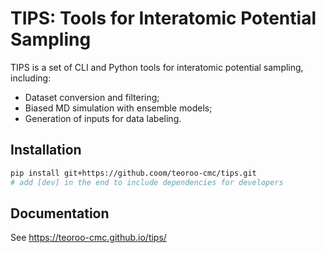 # TIPS: Tools for Interatomic Potential Sampling

TIPS is a set of CLI and Python tools for interatomic potential sampling,
including:

- Dataset conversion and filtering;
- Biased MD simulation with ensemble models;
- Generation of inputs for data labeling.

## Installation

``` bash
pip install git+https://github.coom/teoroo-cmc/tips.git
# add [dev] in the end to include dependencies for developers
```

## Documentation

See <https://teoroo-cmc.github.io/tips/>
